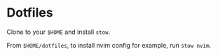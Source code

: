 # Dotfiles

Clone to your `$HOME` and install `stow`.

From `$HOME/dotfiles`, to install nvim config for example, run `stow nvim`.
